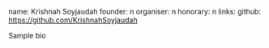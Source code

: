 name: Krishnah Soyjaudah
founder: n
organiser: n
honorary: n
links:
    github: https://github.com/KrishnahSoyjaudah


Sample bio

